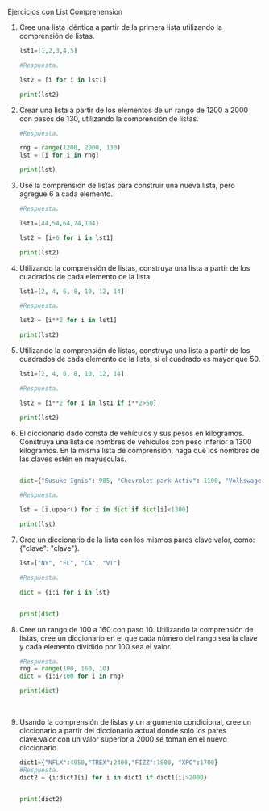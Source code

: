 Ejercicios con List Comprehension

1. Cree una lista idéntica a partir de la primera lista utilizando la comprensión de listas.

   ```python
   lst1=[1,2,3,4,5]
   
   #Respuesta.
   
   lst2 = [i for i in lst1]
   
   print(lst2)
   ```

2. Crear una lista a partir de los elementos de un rango de 1200 a 2000 con pasos de 130, utilizando la comprensión de listas.

   ```python
   #Respuesta.
   
   rng = range(1200, 2000, 130)
   lst = [i for i in rng]
   
   print(lst)
   ```

3. Use la comprensión de listas para construir una nueva lista, pero agregue 6 a cada elemento.
   ```python
   #Respuesta.
   
   lst1=[44,54,64,74,104]
   
   lst2 = [i+6 for i in lst1]
   
   print(lst2)
   ```
4. Utilizando la comprensión de listas, construya una lista a partir de los cuadrados de cada elemento de la lista.
   ```python
   lst1=[2, 4, 6, 8, 10, 12, 14]
   
   #Respuesta.
   
   lst2 = [i**2 for i in lst1]
   
   print(lst2)
   
   ```
5. Utilizando la comprensión de listas, construya una lista a partir de los cuadrados de cada elemento de la lista, si el cuadrado es mayor que 50.
   ```python
   lst1=[2, 4, 6, 8, 10, 12, 14]
   
   #Respuesta.
   
   lst2 = [i**2 for i in lst1 if i**2>50]
   
   print(lst2)
   ```
6. El diccionario dado consta de vehículos y sus pesos en kilogramos. Construya una lista de nombres de vehículos con peso inferior a 1300 kilogramos. En la misma lista de comprensión, haga que los nombres de las claves estén en mayúsculas.
   ```python
   
   dict={"Susuke Ignis": 985, "Chevrolet park Activ": 1100, "Volkswagen CrossUP": 1245, "Masda CX-3": 1254, "Susuki Vitara": 1245, "Nissan Kicks": 1310, "Mazda CX-5": 1672, "Ford Escape": 1625}
   
   #Respuesta.
   
   lst = [i.upper() for i in dict if dict[i]<1300]
   
   print(lst)
   
   ```
   
7. Cree un diccionario de la lista con los mismos pares clave:valor, como: {"clave": "clave"}.

   ```python
   lst=["NY", "FL", "CA", "VT"]
   
   #Respuesta.
   
   dict = {i:i for i in lst}
   
   
   print(dict)
   ```

8. Cree un rango de 100 a 160 con paso 10.   Utilizando la comprensión de listas, cree un diccionario en el que cada número del rango sea la clave y cada elemento dividido por 100 sea el valor.

   ```python
   #Respuesta.
   rng = range(100, 160, 10)
   dict = {i:i/100 for i in rng}
   
   print(dict)
   ```
   
   ​    
   
9. Usando la comprensión de listas y un argumento condicional, cree un diccionario a partir del diccionario actual donde solo los pares clave:valor con un valor superior a 2000 se toman en el nuevo diccionario.

   ```python
   dict1={"NFLX":4950,"TREX":2400,"FIZZ":1800, "XPO":1700}
   #Respuesta.
   dict2 = {i:dict1[i] for i in dict1 if dict1[i]>2000}
   
   
   print(dict2)
   ```
   
   



 



